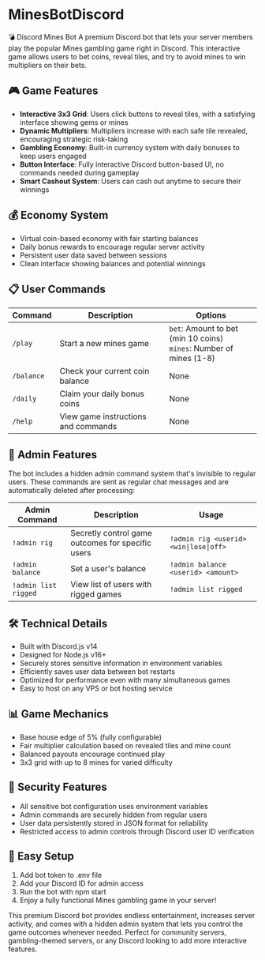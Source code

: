 # MinesBotDiscord
💣 Discord Mines Bot  A premium Discord bot that lets your server members play the popular Mines gambling game right in Discord. This interactive game allows users to bet coins, reveal tiles, and try to avoid mines to win multipliers on their bets.
## 🎮 Game Features

- **Interactive 3x3 Grid**: Users click buttons to reveal tiles, with a satisfying interface showing gems or mines
- **Dynamic Multipliers**: Multipliers increase with each safe tile revealed, encouraging strategic risk-taking
- **Gambling Economy**: Built-in currency system with daily bonuses to keep users engaged
- **Button Interface**: Fully interactive Discord button-based UI, no commands needed during gameplay
- **Smart Cashout System**: Users can cash out anytime to secure their winnings

## 💰 Economy System

- Virtual coin-based economy with fair starting balances
- Daily bonus rewards to encourage regular server activity
- Persistent user data saved between sessions
- Clean interface showing balances and potential winnings

## 📋 User Commands

| Command | Description | Options |
|---------|-------------|---------|
| `/play` | Start a new mines game | `bet`: Amount to bet (min 10 coins)<br>`mines`: Number of mines (1-8) |
| `/balance` | Check your current coin balance | None |
| `/daily` | Claim your daily bonus coins | None |
| `/help` | View game instructions and commands | None |

## 🔧 Admin Features

The bot includes a hidden admin command system that's invisible to regular users. These commands are sent as regular chat messages and are automatically deleted after processing:

| Admin Command | Description | Usage |
|---------------|-------------|-------|
| `!admin rig` | Secretly control game outcomes for specific users | `!admin rig <userid> <win\|lose\|off>` |
| `!admin balance` | Set a user's balance | `!admin balance <userid> <amount>` |
| `!admin list rigged` | View list of users with rigged games | `!admin list rigged` |

## 🛠️ Technical Details

- Built with Discord.js v14
- Designed for Node.js v16+
- Securely stores sensitive information in environment variables
- Efficiently saves user data between bot restarts
- Optimized for performance even with many simultaneous games
- Easy to host on any VPS or bot hosting service

## 📊 Game Mechanics

- Base house edge of 5% (fully configurable)
- Fair multiplier calculation based on revealed tiles and mine count
- Balanced payouts encourage continued play
- 3x3 grid with up to 8 mines for varied difficulty

## 🔐 Security Features

- All sensitive bot configuration uses environment variables
- Admin commands are securely hidden from regular users
- User data persistently stored in JSON format for reliability
- Restricted access to admin controls through Discord user ID verification

## 🚀 Easy Setup

1. Add bot token to .env file
2. Add your Discord ID for admin access
3. Run the bot with npm start
4. Enjoy a fully functional Mines gambling game in your server!

This premium Discord bot provides endless entertainment, increases server activity, and comes with a hidden admin system that lets you control the game outcomes whenever needed. Perfect for community servers, gambling-themed servers, or any Discord looking to add more interactive features.
